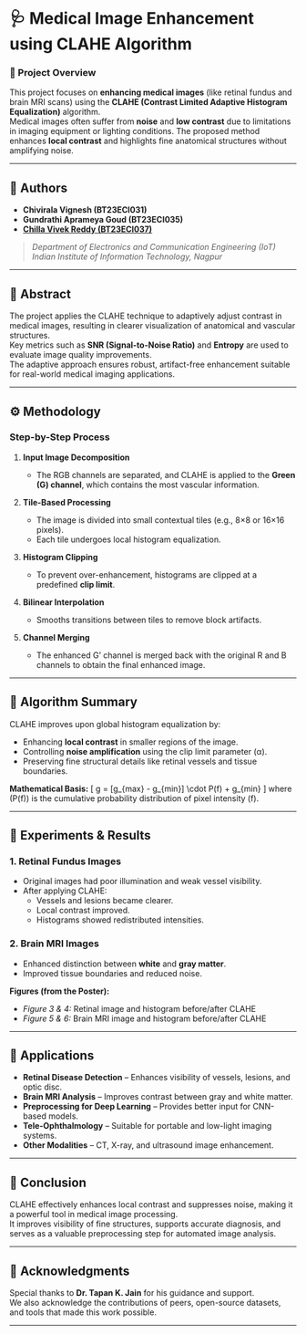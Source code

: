 # 🩺 Medical Image Enhancement using CLAHE Algorithm

### 📘 Project Overview
This project focuses on **enhancing medical images** (like retinal fundus and brain MRI scans) using the **CLAHE (Contrast Limited Adaptive Histogram Equalization)** algorithm.  
Medical images often suffer from **noise** and **low contrast** due to limitations in imaging equipment or lighting conditions. The proposed method enhances **local contrast** and highlights fine anatomical structures without amplifying noise.

---

## 👥 Authors
- **Chivirala Vignesh (BT23ECI031)**  
- **Gundrathi Aprameya Goud (BT23ECI035)**  
- [**Chilla Vivek Reddy (BT23ECI037)**](https://github.com/VrdyEngineered)  
> *Department of Electronics and Communication Engineering (IoT)*  
> *Indian Institute of Information Technology, Nagpur*

---

## 🧠 Abstract
The project applies the CLAHE technique to adaptively adjust contrast in medical images, resulting in clearer visualization of anatomical and vascular structures.  
Key metrics such as **SNR (Signal-to-Noise Ratio)** and **Entropy** are used to evaluate image quality improvements.  
The adaptive approach ensures robust, artifact-free enhancement suitable for real-world medical imaging applications.

---

## ⚙️ Methodology

### Step-by-Step Process
1. **Input Image Decomposition**  
   - The RGB channels are separated, and CLAHE is applied to the **Green (G) channel**, which contains the most vascular information.

2. **Tile-Based Processing**  
   - The image is divided into small contextual tiles (e.g., 8×8 or 16×16 pixels).  
   - Each tile undergoes local histogram equalization.

3. **Histogram Clipping**  
   - To prevent over-enhancement, histograms are clipped at a predefined **clip limit**.

4. **Bilinear Interpolation**  
   - Smooths transitions between tiles to remove block artifacts.

5. **Channel Merging**  
   - The enhanced G’ channel is merged back with the original R and B channels to obtain the final enhanced image.

---

## 🧩 Algorithm Summary

CLAHE improves upon global histogram equalization by:
- Enhancing **local contrast** in smaller regions of the image.
- Controlling **noise amplification** using the clip limit parameter (α).
- Preserving fine structural details like retinal vessels and tissue boundaries.

**Mathematical Basis:**
\[
g = [g_{max} - g_{min}] \cdot P(f) + g_{min}
\]
where \(P(f)\) is the cumulative probability distribution of pixel intensity \(f\).

---

## 🧪 Experiments & Results

### 1. Retinal Fundus Images
- Original images had poor illumination and weak vessel visibility.  
- After applying CLAHE:
  - Vessels and lesions became clearer.
  - Local contrast improved.
  - Histograms showed redistributed intensities.

### 2. Brain MRI Images
- Enhanced distinction between **white** and **gray matter**.
- Improved tissue boundaries and reduced noise.

**Figures (from the Poster):**
- *Figure 3 & 4:* Retinal image and histogram before/after CLAHE  
- *Figure 5 & 6:* Brain MRI image and histogram before/after CLAHE

---

## 🩻 Applications
- **Retinal Disease Detection** – Enhances visibility of vessels, lesions, and optic disc.  
- **Brain MRI Analysis** – Improves contrast between gray and white matter.  
- **Preprocessing for Deep Learning** – Provides better input for CNN-based models.  
- **Tele-Ophthalmology** – Suitable for portable and low-light imaging systems.  
- **Other Modalities** – CT, X-ray, and ultrasound image enhancement.

---

## 🧾 Conclusion
CLAHE effectively enhances local contrast and suppresses noise, making it a powerful tool in medical image processing.  
It improves visibility of fine structures, supports accurate diagnosis, and serves as a valuable preprocessing step for automated image analysis.

---

## 🙏 Acknowledgments
Special thanks to **Dr. Tapan K. Jain** for his guidance and support.  
We also acknowledge the contributions of peers, open-source datasets, and tools that made this work possible.

---


